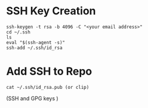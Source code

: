# SSH Key Creation

```
ssh-keygen -t rsa -b 4096 -C "<your email address>"
cd ~/.ssh
ls
eval "$(ssh-agent -s)"
ssh-add ~/.ssh/id_rsa

```
# Add SSH to Repo 

```
cat ~/.ssh/id_rsa.pub (or clip)
```
(SSH and GPG keys )

